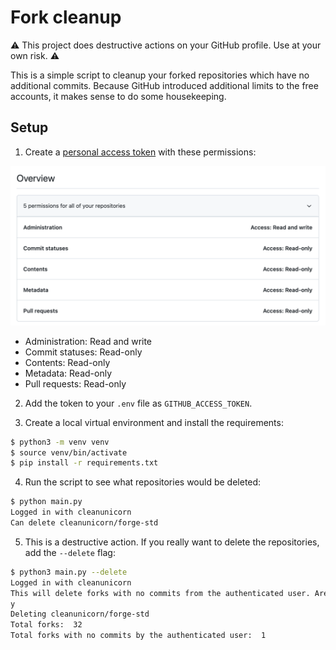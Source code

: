 # Fork cleanup

⚠️ This project does destructive actions on your GitHub profile. Use at your own risk. ⚠️

This is a simple script to cleanup your forked repositories which have no additional commits. Because GitHub introduced additional limits to the free accounts, it makes sense to do some housekeeping.

## Setup

1. Create a [personal access token](https://github.com/settings/personal-access-tokens/new) with these permissions:

![Personal access token permissions](static/images/SCR-20221128-kio.png)

- Administration: Read and write
- Commit statuses: Read-only
- Contents: Read-only
- Metadata: Read-only
- Pull requests: Read-only

2. Add the token to your `.env` file as `GITHUB_ACCESS_TOKEN`.

3. Create a local virtual environment and install the requirements:

```sh
$ python3 -m venv venv
$ source venv/bin/activate
$ pip install -r requirements.txt
```

4. Run the script to see what repositories would be deleted:

```sh
$ python main.py
Logged in with cleanunicorn
Can delete cleanunicorn/forge-std
```

5. This is a destructive action. If you really want to delete the repositories, add the `--delete` flag:

```sh
$ python3 main.py --delete
Logged in with cleanunicorn
This will delete forks with no commits from the authenticated user. Are you sure? (y/n)
y
Deleting cleanunicorn/forge-std
Total forks:  32
Total forks with no commits by the authenticated user:  1
```
